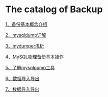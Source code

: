 # The catalog of Backup

[1、备份基本概念介绍][1]

[2、mysqldump详解][2]

[3、mydumper浅析][3]

[4、MySQL物理备份基本操作][4]

[5、了解mysqlpump工具][5]

[6、数据导入导出][6]

[7、数据导入导出][7]



  [1]:https://github.com/Ezail3/Note/blob/master/DB/MySQL/Backup/backup_intro.md
  [2]:https://github.com/Ezail3/Note/blob/master/DB/MySQL/Backup/mysqldump.md
  [3]:https://github.com/Ezail3/Note/blob/master/DB/MySQL/Backup/mydumper.md
  [4]:https://github.com/Ezail3/Note/blob/master/DB/MySQL/Backup/xtrabackup.md
  [5]:https://github.com/Ezail3/Note/blob/master/DB/MySQL/Backup/mysqlpump.md
  [6]:https://github.com/Ezail3/Note/blob/master/DB/MySQL/Backup/data_import%26export.md
  [7]:https://github.com/Ezail3/Note/blob/master/DB/MySQL/Backup/data_import%26export.md
